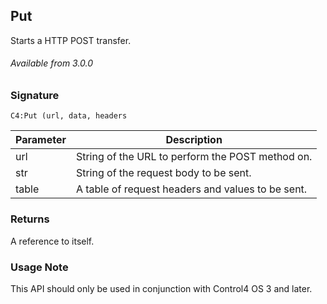 ## Put

Starts a HTTP POST transfer.

###### Available from 3.0.0


### Signature

`C4:Put (url, data, headers `


| Parameter | Description |
| --- | --- |
| url | String of the URL to perform the POST method on. |
| str | String of the request body to be sent. |
| table | A table of request headers and values to be sent. |


### Returns

A reference to itself.


### Usage Note

This API should only be used in conjunction with Control4 OS 3 and later.